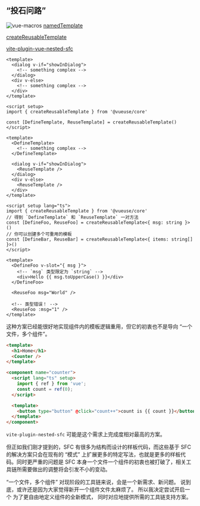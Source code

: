 <h2 class="font-bold text-coolGray">
  “投石问路”
</h2>

<p
  v-click="[1,4]"
  class="flex items-center transition-800 w-580px lh-2 text-coolgray-300/50 text-6"
>
  <img class="w-6rem mr-4" src="https://vue-macros.dev/favicon.svg" alt="vue-macros" >
  <a class="font-mono" href="https://vue-macros.dev/features/named-template.html#namedtemplate">
    namedTemplate
  </a>
</p>

<p
  v-click="[2,4]"
  class="flex items-center transition-800 w-580px lh-2 text-coolgray-300/50 text-6"
>
  <div class="text-12 mr-4" i-logos:vueuse />
  <a class="font-mono" href="https://vueuse.org/core/createReusableTemplate/">
    createReusableTemplate
  </a>
</p>

<p
  v-click="[3,4]"
  class="flex items-center transition-800 w-580px lh-2 text-coolgray-300/50 text-6"
>
  <div class="text-12 mr-4" i-carbon-logo-github />
  <a class="font-mono" href="https://github.com/hunyan-io/vite-plugin-vue-nested-sfc">
    vite-plugin-vue-nested-sfc
  </a>
</p>


```vue {hide|*|3,6|hide}{at: 4, lines: true, class:'!mt-6 transition-800'}
<template>
  <dialog v-if="showInDialog">
    <!-- something complex -->
  </dialog>
  <div v-else>
    <!-- something complex -->
  </div>
</template>
```

```vue {hide|2-4,8-10|13,16|hide}{at: 6, lines: true, class:'transition-800'}
<script setup>
import { createReusableTemplate } from '@vueuse/core'

const [DefineTemplate, ReuseTemplate] = createReusableTemplate()
</script>

<template>
  <DefineTemplate>
    <!-- something complex -->
  </DefineTemplate>

  <dialog v-if="showInDialog">
    <ReuseTemplate />
  </dialog>
  <div v-else>
    <ReuseTemplate />
  </div>
</template>
```

```vue {hide|3-4,5-6,10-13,15,17-18|hide}{at: 8, lines: true, class:'transition-800'}
<script setup lang="ts">
import { createReusableTemplate } from '@vueuse/core'
// 得到 `DefineTemplate` 和 `ReuseTemplate` 一对方法
const [DefineFoo, ReuseFoo] = createReusableTemplate<{ msg: string }>()
// 你可以创建多个可重用的模板
const [DefineBar, ReuseBar] = createReusableTemplate<{ items: string[] }>()
</script>

<template>
  <DefineFoo v-slot="{ msg }">
    <!-- `msg` 类型限定为 `string` -->
    <div>Hello {{ msg.toUpperCase() }}</div>
  </DefineFoo>

  <ReuseFoo msg="World" />

  <!-- 类型错误！ -->
  <ReuseFoo :msg="1" />
</template>
```

<p v-click="[8, 9]" class="flex flex-col transition-800 w-auto lh-2 text-coolgray-300/80 text-4">
  这种方案已经能很好地实现组件内的模板逻辑重用，但它的初衷也不是导向 “一个文件，多个组件”。
</p>

```html {hide|*|hide}{at: 9, lines: true, class:'transition'}
<template>
  <h1>Home</h1>
  <Counter />
</template>

<component name="counter">
  <script lang="ts" setup>
    import { ref } from 'vue';
    const count = ref(0);
  </script>

  <template>
    <button type="button" @click="count++">count is {{ count }}</button>
  </template>
</component>
```

<p v-click="[9, 10]" class="flex flex-col transition-800 w-auto lh-2 text-coolgray-200 text-4">
  <span>
    <code>vite-plugin-nested-sfc</code> 可能是这个需求上完成度相对最高的方案。
  </span>
  
  但正如我们刚才提到的，SFC 有很多为结构而设计的样板代码，而这些基于 SFC 的解决方案只会在现有的 “模式” 上扩展更多的特定写法，也就是更多的样板代码。同时更严重的问题是 SFC 本身一个文件一个组件的初衷也被打破了，相关工具链所需要做出的调整将会引发不小的变动。
</p>

<p v-click="10" class="flex flex-col flex-1 items-center justify-center transition-800 w-auto lh-2 text-6">
  <span class="text-green-200/90 mb-6">
    “一个文件，多个组件”
  </span>
  <span class="text-coolgray-100/90 mb-6">
    对现阶段的工具链来说，会是一个新需求、新问题。
  </span>
  <span class="text-base text-coolgray-100/60 mb-6">
    说到底，或许还是因为大家觉得新开一个组件文件太麻烦了。
  </span>
  <span class="mb-6">
    所以我决定尝试开启一个
    <span class="text-amber-200/90">为了更自由地定义组件的全新模式，</span>
  </span>
  <span class="text-amber-200/90 mb-6">
    同时对应地提供所需的工具链支持方案。
  </span>
</p>

<!--
这里罗列了一些我觉得和这个问题相关度比较高的解决方案。

[click] 对于抽取可以复用的模板，Vue Macros 和 VueUse 演化出了一套方案。

[click]

[click] 对于 SFC 支持定义多个组件，社区有同学做了 nested SFC 插件来支持。我们来逐个了解下他们是怎么设计的。

[click] 假如你的模板上有两个几乎完全重复的部分，只是因为条件分支而被迫要写两次，那么你肯定想重用这个部分的模板。

因为你可能会觉得单单为了视图的模板而拆一个组件似乎有写没必要，拆组件的时候往往我们还会连带着想这个组件需要接收什么参数。

[click] 
[click] 
[click] 
[click] 

当然你还可以给这个可重用的部分传入参数

... 「 读 PPT 底部文案 」但是组件并不是只有视图，对吧？

... 即使给了你传参的能力，它也并不是说要让你把这个可重用的部分当作一个真正意义上的组件。

[click] ...「 读 PPT 底部文案 」当我一开始调研这个需求、并发现有这样一个解决方案的时候还是蛮惊喜的，但是浏览完这一套写法和模式之后，我还是觉得不应该建立在 SFC 的基础之上，这个事儿可以做得更简单，更直接。我也确实不想在现有的工具链上大肆折腾一番，而只是为了一个和 SFC 设计初衷完全不符的需求。

[click] 那么我们可以确定的是，我们要从非常基础的部分做起，可能很多东西都要自己重新实现一遍。
-->
